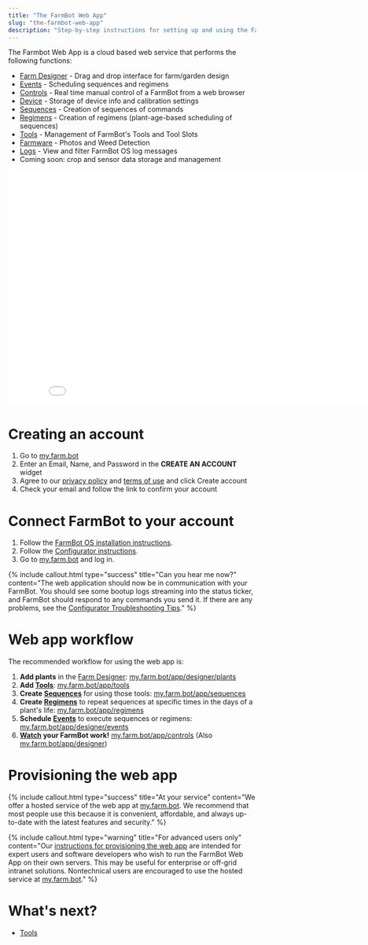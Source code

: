 ```yaml
---
title: "The FarmBot Web App"
slug: "the-farmbot-web-app"
description: "Step-by-step instructions for setting up and using the FarmBot web app"
---
```


The Farmbot Web App is a cloud based web service that performs the following functions:
 * [Farm Designer](farm-designer.md) - Drag and drop interface for farm/garden design
 * [Events](events.md) - Scheduling sequences and regimens
 * [Controls](controls.md) - Real time manual control of a FarmBot from a web browser
 * [Device](device.md)  - Storage of device info and calibration settings
 * [Sequences](sequences.md) - Creation of sequences of commands
 * [Regimens](regimens.md) - Creation of regimens (plant-age-based scheduling of sequences)
 * [Tools](tools.md) - Management of FarmBot's Tools and Tool Slots
 * [Farmware](farmware.md) - Photos and Weed Detection
 * [Logs](account/logs.md) - View and filter FarmBot OS log messages
 * Coming soon: crop and sensor data storage and management

<iframe class="embedly-embed" src="//cdn.embedly.com/widgets/media.html?src=https%3A%2F%2Fwww.youtube.com%2Fembed%2Fvideoseries%3Flist%3DPLMhsMRlKjcNIYlDKDdKvPQuHqBjjS1ZGc&url=http%3A%2F%2Fwww.youtube.com%2Fwatch%3Fv%3DUFjDyfRool8&image=https%3A%2F%2Fi.ytimg.com%2Fvi%2FUFjDyfRool8%2Fhqdefault.jpg&key=f2aa6fc3595946d0afc3d76cbbd25dc3&type=text%2Fhtml&schema=youtube" width="854" height="480" scrolling="no" frameborder="0" allowfullscreen></iframe>



# Creating an account

1. Go to [my.farm.bot](https://my.farm.bot)
2. Enter an <span class="fb-input">Email</span>, <span class="fb-input">Name</span>, and <span class="fb-input">Password</span> in the **CREATE AN ACCOUNT** widget
3. Agree to our [privacy policy](http://privacy.farm.bot) and [terms of use](http://tos.farm.bot) and click <span class="fb-button fb-green">Create account</span>
4. Check your email and follow the link to confirm your account

# Connect FarmBot to your account

1. Follow the [FarmBot OS installation instructions](../Device/farmbot-os.md).
2. Follow the [Configurator instructions](../Device/farmbot-os/configurator.md).
3. Go to [my.farm.bot](https://my.farm.bot) and log in.


{%
include callout.html
type="success"
title="Can you hear me now?"
content="The web application should now be in communication with your FarmBot. You should see some bootup logs streaming into the status ticker, and FarmBot should respond to any commands you send it. If there are any problems, see the [Configurator Troubleshooting Tips](../Device/farmbot-os/configurator.md#troubleshooting)."
%}



# Web app workflow

The recommended workflow for using the web app is:
1. **Add plants** in the [Farm Designer](farm-designer.md): [my.farm.bot/app/designer/plants](https://my.farm.bot/app/designer/plants)
2. **Add [Tools](tools.md)**: [my.farm.bot/app/tools](https://my.farm.bot/app/tools)
3. **Create [Sequences](sequences.md)** for using those tools: [my.farm.bot/app/sequences](https://my.farm.bot/app/sequences)
4. **Create [Regimens](regimens.md)** to repeat sequences at specific times in the days of a plant's life: [my.farm.bot/app/regimens](https://my.farm.bot/app/regimens)
5. **Schedule [Events](events.md)** to execute sequences or regimens: [my.farm.bot/app/designer/events](https://my.farm.bot/app/designer/events)
6. **[Watch](controls.md#camera) your FarmBot work!** [my.farm.bot/app/controls](https://my.farm.bot/app/controls) (Also [my.farm.bot/app/designer](https://my.farm.bot/app/designer))

# Provisioning the web app



{%
include callout.html
type="success"
title="At your service"
content="We offer a hosted service of the web app at [my.farm.bot](https://my.farm.bot). We recommend that most people use this because it is convenient, affordable, and always up-to-date with the latest features and security."
%}



{%
include callout.html
type="warning"
title="For advanced users only"
content="Our [instructions for provisioning the web app](https://developer.farm.bot/docs/web-app) are intended for expert users and software developers who wish to run the FarmBot Web App on their own servers. This may be useful for enterprise or off-grid intranet solutions. Nontechnical users are encouraged to use the hosted service at [my.farm.bot](https://my.farm.bot)."
%}


# What's next?

 * [Tools](tools.md)
